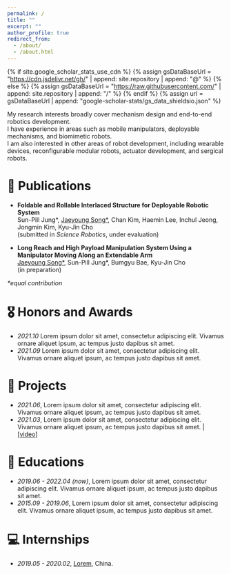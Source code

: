 ```yaml
---
permalink: /
title: ""
excerpt: ""
author_profile: true
redirect_from: 
  - /about/
  - /about.html
---
```


{% if site.google_scholar_stats_use_cdn %}
{% assign gsDataBaseUrl = "https://cdn.jsdelivr.net/gh/" | append: site.repository | append: "@" %}
{% else %}
{% assign gsDataBaseUrl = "https://raw.githubusercontent.com/" | append: site.repository | append: "/" %}
{% endif %}
{% assign url = gsDataBaseUrl | append: "google-scholar-stats/gs_data_shieldsio.json" %}

<span class='anchor' id='about-me'></span>

My research interests broadly cover mechanism design and end-to-end robotics development.  
I have experience in areas such as mobile manipulators, deployable mechanisms, and biomimetic robots.  
I am also interested in other areas of robot development, including wearable devices, reconfigurable modular robots, actuator development, and sergical robots.


# 📝 Publications 

- __Foldable and Rollable Interlaced Structure for Deployable Robotic System__<br>
Sun-Pill Jung\*, <u>Jaeyoung Song*</u>, Chan Kim, Haemin Lee, Inchul Jeong, Jongmin Kim, Kyu-Jin Cho<br>
(submitted in *Science Robotics*, under evaluation)

- __Long Reach and High Payload Manipulation System Using a Manipulator Moving Along an Extendable Arm__<br>
<u>Jaeyoung Song\*</u>, Sun-Pill Jung*, Bumgyu Bae, Kyu-Jin Cho<br>
(in preparation)

*\*equal contribution*

# 🎖 Honors and Awards
- *2021.10* Lorem ipsum dolor sit amet, consectetur adipiscing elit. Vivamus ornare aliquet ipsum, ac tempus justo dapibus sit amet. 
- *2021.09* Lorem ipsum dolor sit amet, consectetur adipiscing elit. Vivamus ornare aliquet ipsum, ac tempus justo dapibus sit amet.

# 🔧 Projects
- *2021.06*, Lorem ipsum dolor sit amet, consectetur adipiscing elit. Vivamus ornare aliquet ipsum, ac tempus justo dapibus sit amet. 
- *2021.03*, Lorem ipsum dolor sit amet, consectetur adipiscing elit. Vivamus ornare aliquet ipsum, ac tempus justo dapibus sit amet.  \| [\[video\]](https://github.com/)

# 📖 Educations
- *2019.06 - 2022.04 (now)*, Lorem ipsum dolor sit amet, consectetur adipiscing elit. Vivamus ornare aliquet ipsum, ac tempus justo dapibus sit amet. 
- *2015.09 - 2019.06*, Lorem ipsum dolor sit amet, consectetur adipiscing elit. Vivamus ornare aliquet ipsum, ac tempus justo dapibus sit amet. 

# 💻 Internships
- *2019.05 - 2020.02*, [Lorem](https://github.com/), China.
